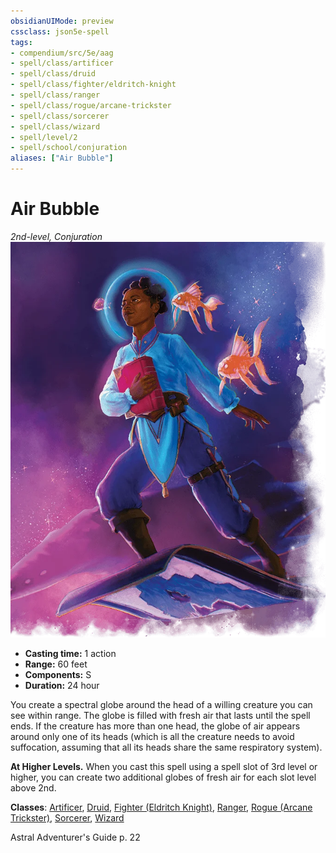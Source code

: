 ```yaml
---
obsidianUIMode: preview
cssclass: json5e-spell
tags:
- compendium/src/5e/aag
- spell/class/artificer
- spell/class/druid
- spell/class/fighter/eldritch-knight
- spell/class/ranger
- spell/class/rogue/arcane-trickster
- spell/class/sorcerer
- spell/class/wizard
- spell/level/2
- spell/school/conjuration
aliases: ["Air Bubble"]
---
```

# Air Bubble
*2nd-level, Conjuration*  
![](../../../assets/img/air-bubble.webp)  

- **Casting time:** 1 action
- **Range:** 60 feet
- **Components:** S
- **Duration:** 24 hour

You create a spectral globe around the head of a willing creature you can see within range. The globe is filled with fresh air that lasts until the spell ends. If the creature has more than one head, the globe of air appears around only one of its heads (which is all the creature needs to avoid suffocation, assuming that all its heads share the same respiratory system).

**At Higher Levels.** When you cast this spell using a spell slot of 3rd level or higher, you can create two additional globes of fresh air for each slot level above 2nd.

**Classes**: [Artificer](../../classes/artificer-tce.md#), [Druid](../../classes/druid.md#), [Fighter (Eldritch Knight)](../../classes/fighter-eldritch-knight.md#), [Ranger](../../classes/ranger.md#), [Rogue (Arcane Trickster)](../../classes/rogue-arcane-trickster.md#), [Sorcerer](../../classes/sorcerer.md#), [Wizard](../../classes/wizard.md#)

Astral Adventurer's Guide p. 22